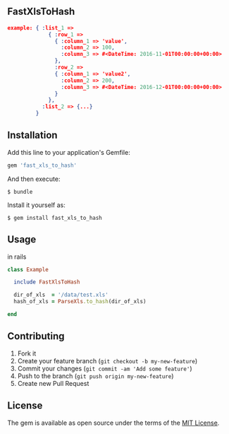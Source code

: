## FastXlsToHash

```json
example: { :list_1 => 
             { :row_1 => 
               { :column_1 => 'value',
                 :column_2 => 100,
                 :column_3 => #<DateTime: 2016-11-01T00:00:00+00:00>
               },
               :row_2 => 
               { :column_1 => 'value2',
                 :column_2 => 200,
                 :column_3 => #<DateTime: 2016-12-01T00:00:00+00:00>
               }
             },
           :list_2 => {...} 
         }
```

## Installation

Add this line to your application's Gemfile:

```ruby
gem 'fast_xls_to_hash'
```

And then execute:

    $ bundle

Install it yourself as:

    $ gem install fast_xls_to_hash

## Usage

in rails
```ruby
class Example

  include FastXlsToHash

  dir_of_xls  = '/data/test.xls'
  hash_of_xls = ParseXls.to_hash(dir_of_xls)

end
```

## Contributing

1. Fork it
2. Create your feature branch (`git checkout -b my-new-feature`)
3. Commit your changes (`git commit -am 'Add some feature'`)
4. Push to the branch (`git push origin my-new-feature`)
5. Create new Pull Request


## License

The gem is available as open source under the terms of the [MIT License](http://opensource.org/licenses/MIT).

